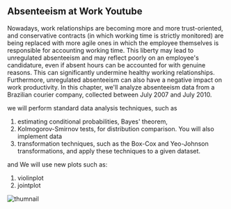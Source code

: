 ## Absenteeism at Work Youtube 
Nowadays, work relationships are becoming more and more trust-oriented, and 
conservative contracts (in which working time is strictly monitored) are being replaced 
with more agile ones in which the employee themselves is responsible for accounting 
working time. This liberty may lead to unregulated absenteeism and may reflect 
poorly on an employee's candidature, even if absent hours can be accounted for with 
genuine reasons. This can significantly undermine healthy working relationships. 
Furthermore, unregulated absenteeism can also have a negative impact on 
work productivity.
In this chapter, we'll analyze absenteeism data from a Brazilian courier company, 
collected between July 2007 and July 2010. 

 we will perform standard data analysis techniques, such as 
 1. estimating  conditional probabilities, Bayes' theorem,
 2. Kolmogorov-Smirnov tests, for distribution comparison. You will also implement data
 3.  transformation techniques, such as the Box-Cox and Yeo-Johnson transformations, and apply these techniques to a given dataset.

and We will use new plots such as:
1. violinplot
2. jointplot

![thumnail](https://github.com/Galal-pic/The-Data-Analysis-Workshop/assets/70837846/b34d9983-1795-46d8-94c8-bef953d56244)
